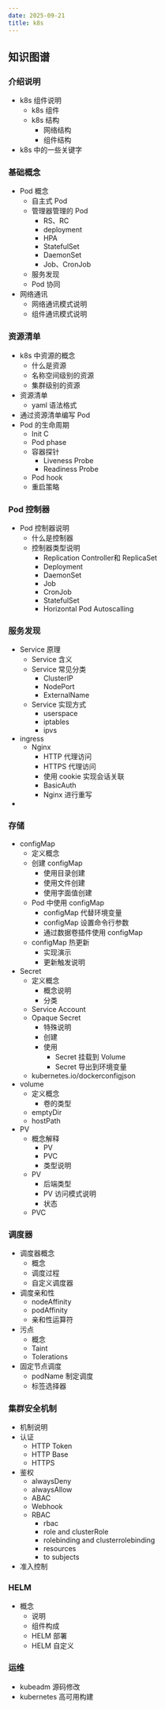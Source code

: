 ```yaml
---
date: 2025-09-21
title: k8s
---
```


## 知识图谱
### 介绍说明
+ k8s 组件说明
    - k8s 组件
    - k8s 结构
        * 网络结构
        * 组件结构
+ k8s 中的一些关键字



### 基础概念
+ Pod 概念
    - 自主式 Pod
    - 管理器管理的 Pod
        * RS、RC
        * deployment
        * HPA
        * StatefulSet
        * DaemonSet
        * Job、CronJob
    - 服务发现
    - Pod 协同
+ 网络通讯
    - 网络通讯模式说明
    - 组件通讯模式说明



### 资源清单
+ k8s 中资源的概念
    - 什么是资源
    - 名称空间级别的资源
    - 集群级别的资源
+ 资源清单
    - yaml 语法格式
+ 通过资源清单编写 Pod
+ Pod 的生命周期
    - Init C
    - Pod phase
    - 容器探针
        * Liveness Probe
        * Readiness Probe
    - Pod hook
    - 重启策略



### Pod 控制器
+ Pod 控制器说明
    - 什么是控制器
    - 控制器类型说明
        * Replication Controller和 ReplicaSet
        * Deployment
        * DaemonSet
        * Job
        * CronJob
        * StatefulSet
        * Horizontal Pod Autoscalling

### 服务发现
+ Service 原理
    - Service 含义
    - Service 常见分类
        * ClusterIP
        * NodePort
        * ExternalName
    - Service 实现方式
        * userspace
        * iptables
        * ipvs
+ ingress
    - Nginx
        * HTTP 代理访问
        * HTTPS 代理访问
        * 使用 cookie 实现会话关联
        * BasicAuth
        * Nginx 进行重写
+

### 存储
+ configMap
    - 定义概念
    - 创建 configMap
        * 使用目录创建
        * 使用文件创建
        * 使用字面值创建
    - Pod 中使用 configMap
        * configMap 代替环境变量
        * configMap 设置命令行参数
        * 通过数据卷插件使用 configMap
    - configMap 热更新
        * 实现演示
        * 更新触发说明
+ Secret
    - 定义概念
        * 概念说明
        * 分类
    - Service Account
    - Opaque Secret
        * 特殊说明
        * 创建
        * 使用
            + Secret 挂载到 Volume
            + Secret 导出到环境变量
    - kubernetes.io/dockerconfigjson
+ volume
    - 定义概念
        * 卷的类型
    - emptyDir
    - hostPath
+ PV
    - 概念解释
        * PV
        * PVC
        * 类型说明
    - PV
        * 后端类型
        * PV 访问模式说明
        * 状态
    - PVC

### 调度器
+ 调度器概念
    - 概念
    - 调度过程
    - 自定义调度器
+ 调度亲和性
    - nodeAffinity
    - podAffinity
    - 亲和性运算符
+ 污点
    - 概念
    - Taint
    - Tolerations
+ 固定节点调度
    - podName 制定调度
    - 标签选择器

### 集群安全机制
+ 机制说明
+ 认证
    - HTTP Token
    - HTTP Base
    - HTTPS
+ 鉴权
    - alwaysDeny
    - alwaysAllow
    - ABAC
    - Webhook
    - RBAC
        * rbac
        * role and clusterRole
        * rolebinding and clusterrolebinding
        * resources
        * to subjects
+ 准入控制

### HELM
+ 概念
    - 说明
    - 组件构成
    - HELM 部署
    - HELM 自定义



### 运维
+ kubeadm 源码修改
+ kubernetes 高可用构建

